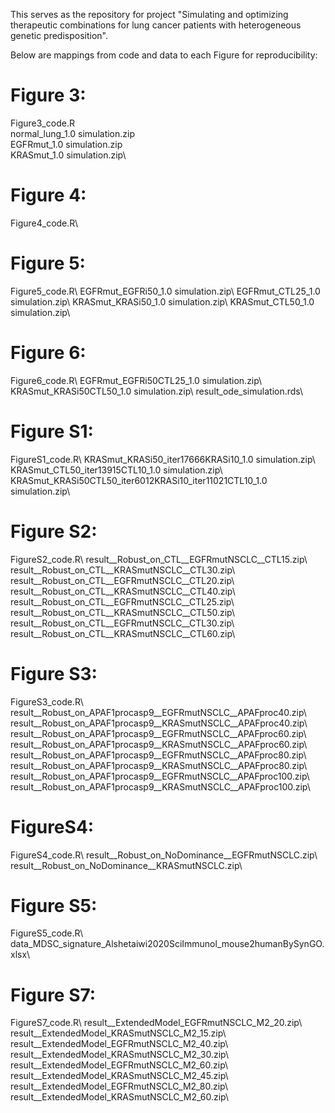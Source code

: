 This serves as the repository for project "Simulating and optimizing therapeutic combinations for lung cancer patients with heterogeneous genetic predisposition".

Below are mappings from code and data to each Figure for reproducibility:

# Figure 3:
Figure3_code.R\
normal_lung_1.0 simulation.zip\
EGFRmut_1.0 simulation.zip\
KRASmut_1.0 simulation.zip\

# Figure 4:
Figure4_code.R\\

# Figure 5:
Figure5_code.R\\
EGFRmut_EGFRi50_1.0 simulation.zip\\
EGFRmut_CTL25_1.0 simulation.zip\\
KRASmut_KRASi50_1.0 simulation.zip\\
KRASmut_CTL50_1.0 simulation.zip\\

# Figure 6:
Figure6_code.R\\
EGFRmut_EGFRi50CTL25_1.0 simulation.zip\\
KRASmut_KRASi50CTL50_1.0 simulation.zip\\
result_ode_simulation.rds\\

# Figure S1:
FigureS1_code.R\\
KRASmut_KRASi50_iter17666KRASi10_1.0 simulation.zip\\
KRASmut_CTL50_iter13915CTL10_1.0 simulation.zip\\
KRASmut_KRASi50CTL50_iter6012KRASi10_iter11021CTL10_1.0 simulation.zip\\

# Figure S2:
FigureS2_code.R\\
result__Robust_on_CTL__EGFRmutNSCLC__CTL15.zip\\
result__Robust_on_CTL__KRASmutNSCLC__CTL30.zip\\
result__Robust_on_CTL__EGFRmutNSCLC__CTL20.zip\\
result__Robust_on_CTL__KRASmutNSCLC__CTL40.zip\\
result__Robust_on_CTL__EGFRmutNSCLC__CTL25.zip\\
result__Robust_on_CTL__KRASmutNSCLC__CTL50.zip\\
result__Robust_on_CTL__EGFRmutNSCLC__CTL30.zip\\
result__Robust_on_CTL__KRASmutNSCLC__CTL60.zip\\

# Figure S3:
FigureS3_code.R\\
result__Robust_on_APAF1procasp9__EGFRmutNSCLC__APAFproc40.zip\\
result__Robust_on_APAF1procasp9__KRASmutNSCLC__APAFproc40.zip\\
result__Robust_on_APAF1procasp9__EGFRmutNSCLC__APAFproc60.zip\\
result__Robust_on_APAF1procasp9__KRASmutNSCLC__APAFproc60.zip\\
result__Robust_on_APAF1procasp9__EGFRmutNSCLC__APAFproc80.zip\\
result__Robust_on_APAF1procasp9__KRASmutNSCLC__APAFproc80.zip\\
result__Robust_on_APAF1procasp9__EGFRmutNSCLC__APAFproc100.zip\\
result__Robust_on_APAF1procasp9__KRASmutNSCLC__APAFproc100.zip\\

# FigureS4:
FigureS4_code.R\\
result__Robust_on_NoDominance__EGFRmutNSCLC.zip\\
result__Robust_on_NoDominance__KRASmutNSCLC.zip\\

# Figure S5:
FigureS5_code.R\\
data_MDSC_signature_Alshetaiwi2020SciImmunol_mouse2humanBySynGO.xlsx\\

# Figure S7:
FigureS7_code.R\\
result__ExtendedModel_EGFRmutNSCLC_M2_20.zip\\
result__ExtendedModel_KRASmutNSCLC_M2_15.zip\\
result__ExtendedModel_EGFRmutNSCLC_M2_40.zip\\
result__ExtendedModel_KRASmutNSCLC_M2_30.zip\\
result__ExtendedModel_EGFRmutNSCLC_M2_60.zip\\
result__ExtendedModel_KRASmutNSCLC_M2_45.zip\\
result__ExtendedModel_EGFRmutNSCLC_M2_80.zip\\
result__ExtendedModel_KRASmutNSCLC_M2_60.zip\\
